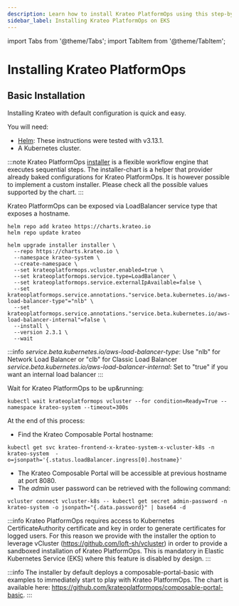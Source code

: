 ```yaml
---
description: Learn how to install Krateo PlatformOps using this step-by-step guide
sidebar_label: Installing Krateo PlatformOps on EKS
---
```


import Tabs from '@theme/Tabs';
import TabItem from '@theme/TabItem';

# Installing Krateo PlatformOps

## Basic Installation

Installing Krateo with default configuration is quick and easy.

You will need:

* [Helm](https://helm.sh/docs/): These instructions were tested with v3.13.1.
* A Kubernetes cluster.

:::note
Krateo PlatformOps [installer](https://github.com/krateoplatformops/installer-chart) is a flexible workflow engine that executes sequential steps. The installer-chart is a helper that provider already baked configurations for Krateo PlatformOps. It is however possible to implement a custom installer. Please check all the possible values supported by the chart.
:::

<Tabs groupId="cluster-start">
<TabItem value="eks-loadbalancer-hostname" label="EKS via LoadBalancer with external hostname">

Krateo PlatformOps can be exposed via LoadBalancer service type that exposes a hostname.

```shell
helm repo add krateo https://charts.krateo.io
helm repo update krateo

helm upgrade installer installer \
  --repo https://charts.krateo.io \
  --namespace krateo-system \
  --create-namespace \
  --set krateoplatformops.vcluster.enabled=true \
  --set krateoplatformops.service.type=LoadBalancer \
  --set krateoplatformops.service.externalIpAvailable=false \
  --set krateoplatformops.service.annotations."service.beta.kubernetes.io/aws-load-balancer-type"="nlb" \
  --set krateoplatformops.service.annotations."service.beta.kubernetes.io/aws-load-balancer-internal"=false \
  --install \
  --version 2.3.1 \
  --wait
```

:::info
*service.beta.kubernetes.io/aws-load-balancer-type*: Use "nlb" for Network Load Balancer or "clb" for Classic Load Balancer
*service.beta.kubernetes.io/aws-load-balancer-internal*: Set to "true" if you want an internal load balancer
:::

Wait for Krateo PlatformOps to be up&running:
```shell
kubectl wait krateoplatformops vcluster --for condition=Ready=True --namespace krateo-system --timeout=300s
```

At the end of this process:

* Find the Krateo Composable Portal hostname:
```shell
kubectl get svc krateo-frontend-x-krateo-system-x-vcluster-k8s -n krateo-system  -o=jsonpath='{.status.loadBalancer.ingress[0].hostname}'
```
* The Krateo Composable Portal will be accessible at previous hostname at port 8080.
* The *admin* user password can be retrieved with the following command:
```shell
vcluster connect vcluster-k8s -- kubectl get secret admin-password -n krateo-system -o jsonpath="{.data.password}" | base64 -d
```
</TabItem>
</Tabs>

:::info
Krateo PlatformOps requires access to Kubernetes CertificateAuthority certificate and key in order to generate certificates for logged users.
For this reason we provide with the installer the option to leverage vCluster (https://github.com/loft-sh/vcluster) in order to provide a sandboxed installation of Krateo PlatformOps. This is mandatory in Elastic Kubernetes Service (EKS) where this feature is disabled by design.
:::

:::info
The installer by default deploys a composable-portal-basic with examples to immediately start to play with Krateo PlatformOps. The chart is available here: https://github.com/krateoplatformops/composable-portal-basic.
:::
